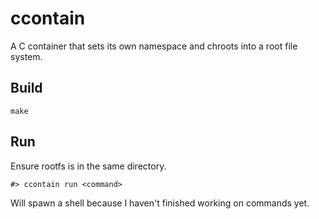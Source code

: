 # ccontain
A C container that sets its own namespace and chroots into a root file system.

## Build
```
make
```

## Run 
Ensure rootfs is in the same directory.
```
#> ccontain run <command>
```
Will spawn a shell because I haven't finished working on commands yet.